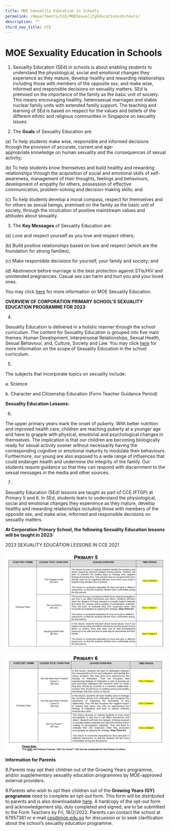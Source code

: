 ```yaml
---
title: MOE Sexuality Education in Schools
permalink: /departments/CCE/MOESexualityEducationinSchools/
description: ""
third_nav_title: CCE
---
```

MOE Sexuality Education in Schools
==================================

  

1. Sexuality Education (SEd) in schools is about enabling students to understand the physiological, social and emotional changes they experience as they mature, develop healthy and rewarding relationships including those with members of the opposite sex, and make wise, informed and responsible decisions on sexuality matters. SEd is premised on the importance of the family as the basic unit of society. This means encouraging healthy, heterosexual marriages and stable nuclear family units with extended family support. The teaching and learning of SEd is based on respect for the values and beliefs of the different ethnic and religious communities in Singapore on sexuality issues.  

  

2. The **Goals** of Sexuality Education are:

(a) To help students make wise, responsible and informed decisions through the provision of accurate, current and age-appropriate knowledge on human sexuality and the consequences of sexual activity;

(b) To help students know themselves and build healthy and rewarding relationships through the acquisition of social and emotional skills of self-awareness, management of their thoughts, feelings and behaviours, development of empathy for others, possession of effective communication, problem-solving and decision-making skills; and

(c) To help students develop a moral compass, respect for themselves and for others as sexual beings, premised on the family as the basic unit of society, through the inculcation of positive mainstream values and attitudes about sexuality. 

  

3. The **Key Messages** of Sexuality Education are:

  

(a) Love and respect yourself as you love and respect others;

(b) Build positive relationships based on love and respect (which are the foundation for strong families);

(c) Make responsible decisions for yourself, your family and society; and

(d) Abstinence before marriage is the best protection against STIs/HIV and unintended pregnancies. Casual sex can harm and hurt you and your loved ones.

  

You may click [here](https://go.gov.sg/moe-sexuality-education) for more information on MOE Sexuality Education. 

  

  

**OVERVIEW OF CORPORATION PRIMARY SCHOOL’S SEXUALITY EDUCATION PROGRAMME FOR 2023**

4. 
Sexuality Education is delivered in a holistic manner through the school curriculum. The content for Sexuality Education is grouped into five main themes: Human Development, Interpersonal Relationships, Sexual Health, Sexual Behaviour, and, Culture, Society and Law. You may click [here](https://go.gov.sg/moe-sexuality-education-scope) for more information on the scope of Sexuality Education in the school curriculum.

5. 
The subjects that incorporate topics on sexuality include:

a. Science 

b. Character and Citizenship Education (Form Teacher Guidance Period)

  

**Sexuality Education Lessons:** 

6. 
The upper primary years mark the onset of puberty. With better nutrition and improved health care, children are reaching puberty at a younger age and have to grapple with physical, emotional and psychological changes in themselves. The implication is that our children are becoming biologically ready for sexual activity sooner without necessarily having the corresponding cognitive or emotional maturity to modulate their behaviours. Furthermore, our young are also exposed to a wide range of influences that could endanger health and undermine the integrity of the family. Our students require guidance so that they can respond with discernment to the sexual messages in the media and other sources. 

  

7. 
Sexuality Education (SEd) lessons are taught as part of CCE (FTGP) at Primary 5 and 6. In SEd, students learn to understand the physiological, social and emotional changes they experience as they mature, develop healthy and rewarding relationships including those with members of the opposite sex, and make wise, informed and responsible decisions on sexuality matters. 

**At Corporation Primary School, the following Sexuality Education lessons will be taught in 2023:**

2023 SEXUALITY EDUCATION LESSONS IN CCE 2021 

![](/images/2023%20P5%20SEd%20Schedule.jpg)

![](/images/2023%20P6%20SEd%20Schedule.jpg)



**Information for Parents**

8.Parents may opt their children out of the Growing Years programme, and/or supplementary sexuality education programmes by MOE-approved external providers.

9.Parents who wish to opt their children out of the **Growing Years (GY) programme** need to complete an opt-out form. This form will be distributed to parents and is also downloadable [here](https://corporationpri.moe.edu.sg/qql/slot/u746/Departments/cce/2022/Opt-out%20form%20to%20be%20hyperlinked%20Annex%20A%202022.doc). A hardcopy of the opt-out form and acknowledgement slip, duly completed and signed, are to be submitted to the Form Teachers by Fri, 18/2/2022. Parents can contact the school at 67957381 or e-mail [cps@moe.edu.sg](mailto:cps@moe.edu.sg) for discussion or to seek clarification about the school’s sexuality education programme.